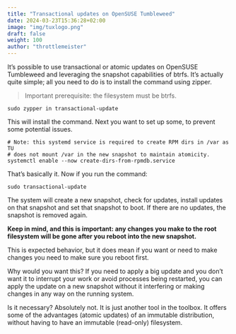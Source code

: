 ```yaml
---
title: "Transactional updates on OpenSUSE Tumbleweed"
date: 2024-03-23T15:36:28+02:00
image: "img/tuxlogo.png"
draft: false
weight: 100
author: "throttlemeister"
---
```

It’s possible to use transactional or atomic updates on OpenSUSE Tumbleweed and leveraging the snapshot capabilities of btrfs. It’s actually quite simple; all you need to do is to install the command using zipper.

>Important prerequisite: the filesystem must be btrfs.

    sudo zypper in transactional-update

This will install the command. Next you want to set up some, to prevent some potential issues.

    # Note: this systemd service is required to create RPM dirs in /var as TU 
    # does not mount /var in the new snapshot to maintain atomicity.
    systemctl enable --now create-dirs-from-rpmdb.service

That’s basically it. Now if you run the command:

    sudo transactional-update

The system will create a new snapshot, check for updates, install updates on that snapshot and set that snapshot to boot. If there are no updates, the snapshot is removed again.

**Keep in mind, and this is important: any changes you make to the root filesystem will be gone after you reboot into the new snapshot.**

This is expected behavior, but it does mean if you want or need to make changes you need to make sure you reboot first.

Why would you want this? If you need to apply a big update and you don’t want it to interrupt your work or avoid processes being restarted, you can apply the update on a new snapshot without it interfering or making changes in any way on the running system.

Is it necessary? Absolutely not. It is just another tool in the toolbox. It offers some of the advantages (atomic updates) of an immutable distribution, without having to have an immutable (read-only) filesystem.
